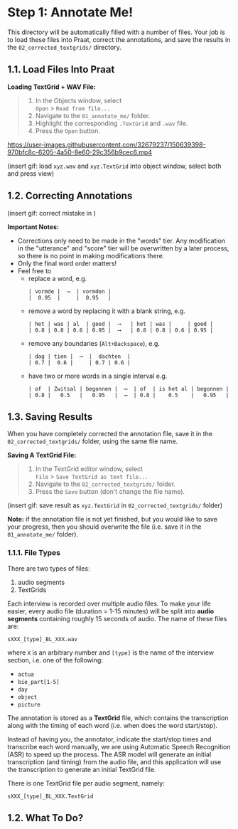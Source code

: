 # Step 1: Annotate Me!

This directory will be automatically filled with a number of files. Your job is
to load these files into Praat, correct the annotations, and save the results in
the `02_corrected_textgrids/` directory.

## 1.1. Load Files Into Praat

**Loading TextGrid + WAV File:**
> 1. In the Objects window, select  \
>    `Open` > `Read from file...`
> 2. Navigate to the `01_annotate_me/` folder.
> 3. Highlight the corresponding `.TextGrid` and `.wav` file.
> 4. Press the `Open` button.



https://user-images.githubusercontent.com/32679237/150639398-970bfc8c-6205-4a50-8e60-29c356b9cec6.mp4





(insert gif: load `xyz.wav` and `xyz.TextGrid` into object window, select both and press view)

## 1.2. Correcting Annotations


(insert gif: correct mistake in )

**Important Notes:**
- Corrections only need to be made in the "words" tier. Any modification in the
  "utterance" and "score" tier will be overwritten by a later process, so there
  is no point in making modifications there.
- Only the final word order matters!
- Feel free to
  - replace a word, e.g.
    ```
    | vormde |  ⟶  | vormden |
    |  0.95  |     |  0.95   |
    ```
  - remove a word by replacing it with a blank string, e.g.
    ```
    | het | was | al  | goed |  ⟶   | het | was |     | goed |
    | 0.8 | 0.8 | 0.6 | 0.95 |  ⟶   | 0.8 | 0.8 | 0.6 | 0.95 |
    ```
  - remove any boundaries (`Alt+Backspace`), e.g.
    ```
    | dag | tien |  ⟶  |  dachten  |
    | 0.7 |  0.6 |     | 0.7 | 0.6 |
    ```
  - have two or more words in a single interval e.g.
    ```
    | of  | Zwitsal | begonnen |  ⟶  | of  | is het al | begonnen |
    | 0.8 |   0.5   |   0.95   |  ⟶  | 0.8 |    0.5    |   0.95   |
    ```

## 1.3. Saving Results

When you have completely corrected the annotation file, save it in the
`02_corrected_textgrids/` folder, using the same file name.

**Saving A TextGrid File:**
> 1. In the TextGrid editor window, select \
>    `File` > `Save TextGrid as text file...`
> 2. Navigate to the `02_corrected_textgrids/` folder.
> 3. Press the `Save` button (don't change the file name).

(insert gif: save result as `xyz.TextGrid` in `02_corrected_textgrids/` folder)

**Note:** if the annotation file is not yet finished, but you would like to save
your progress, then you should overwrite the file (i.e. save it in the
`01_annotate_me/` folder).

### 1.1.1. File Types

There are two types of files:
1. audio segments
2. TextGrids

Each interview is recorded over multiple audio files. To make your life easier,
every audio file (duration = 1-15 minutes) will be split into **audio segments**
containing roughly 15 seconds of audio. The name of these files are:
```
sXXX_[type]_BL_XXX.wav
```
where `X` is an arbitrary number and `[type]` is the name of the interview
section, i.e. one of the following:
- `actua`
- `bio_part[1-5]`
- `day`
- `object`
- `picture`

The annotation is stored as a **TextGrid** file, which contains the
transcription along with the timing of each word (i.e. when does the word
start/stop).

Instead of having you, the annotator, indicate the start/stop times and
transcribe each word manually, we are using Automatic Speech Recognition (ASR)
to speed up the process. The ASR model will generate an initial transcription
(and timing) from the audio file, and this application will use the
transcription to generate an initial TextGrid file.

There is one TextGrid file per audio segment, namely:
```
sXXX_[type]_BL_XXX.TextGrid
```

## 1.2. What To Do?

